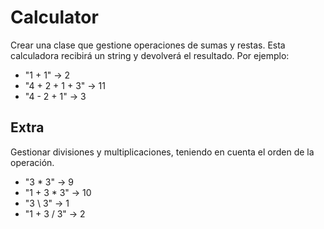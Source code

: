 # Calculator

Crear una clase que gestione operaciones de sumas y restas. Esta calculadora recibirá un string y devolverá el resultado. Por ejemplo:

-   "1 + 1" → 2
-   "4 + 2 + 1 + 3" → 11
-   "4 - 2 + 1" → 3

## Extra

Gestionar divisiones y multiplicaciones, teniendo en cuenta el orden de la operación.

-   "3 \* 3" → 9
-   "1 + 3 \* 3" → 10
-   "3 \ 3" → 1
-   "1 + 3 / 3" → 2
